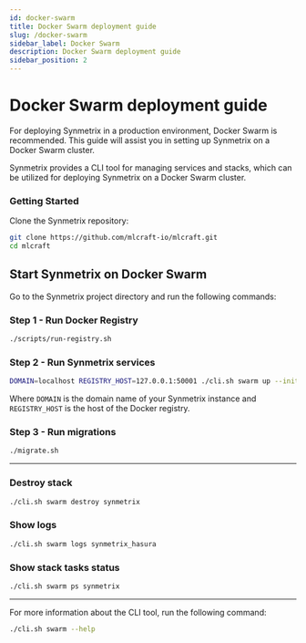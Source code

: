 ```yaml
---
id: docker-swarm
title: Docker Swarm deployment guide
slug: /docker-swarm
sidebar_label: Docker Swarm
description: Docker Swarm deployment guide
sidebar_position: 2
---
```

# Docker Swarm deployment guide

For deploying Synmetrix in a production environment, Docker Swarm is recommended. This guide will assist you in setting up Synmetrix on a Docker Swarm cluster.

Synmetrix provides a CLI tool for managing services and stacks, which can be utilized for deploying Synmetrix on a Docker Swarm cluster.

### Getting Started

Clone the Synmetrix repository:

```bash
git clone https://github.com/mlcraft-io/mlcraft.git
cd mlcraft
```

## Start Synmetrix on Docker Swarm

Go to the Synmetrix project directory and run the following commands:

### Step 1 - Run Docker Registry

```bash
./scripts/run-registry.sh
```

### Step 2 - Run Synmetrix services

```bash
DOMAIN=localhost REGISTRY_HOST=127.0.0.1:50001 ./cli.sh swarm up --init --build --env stage synmetrix 
```

Where `DOMAIN` is the domain name of your Synmetrix instance and `REGISTRY_HOST` is the host of the Docker registry.

### Step 3 - Run migrations

```bash
./migrate.sh
```

---

### Destroy stack

```bash
./cli.sh swarm destroy synmetrix 
```

### Show logs

```bash
./cli.sh swarm logs synmetrix_hasura
```

### Show stack tasks status

```bash
./cli.sh swarm ps synmetrix
```

---

For more information about the CLI tool, run the following command:

```bash
./cli.sh swarm --help
```
